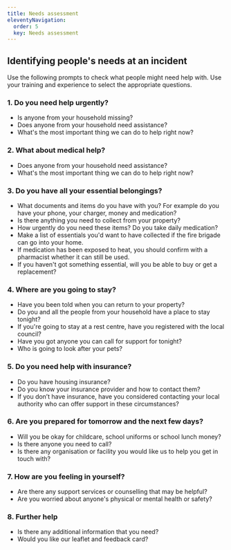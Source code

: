 ```yaml
---
title: Needs assessment
eleventyNavigation:
  order: 5
  key: Needs assessment
---
```

## Identifying people's needs at an incident

Use the following prompts to check what people might need help with. Use your training and experience to select the appropriate questions.

### 1. Do you need help urgently?

* Is anyone from your household missing?
* Does anyone from your household need assistance?
* What's the most important thing we can do to help right now?

### 2. What about medical help?

* Does anyone from your household need assistance?
* What's the most important thing we can do to help right now?

### 3. Do you have all your essential belongings?

* What documents and items do you have with you?  For example do you have your phone, your charger, money and medication?
* Is there anything you need to collect from your property?
* How urgently do you need these items? Do you take daily medication?
* Make a list of essentials you'd want to have collected if the fire brigade can go into your home.
* If medication has been exposed to heat, you should confirm with a pharmacist whether it can still be used.
* If you haven't got something essential, will you be able to buy or get a replacement?

### 4. Where are you going to stay?

* Have you been told when you can return to your property?  
* Do you and all the people from your household have a place to stay tonight?
* If you're going to stay at a rest centre, have you registered with the local council?  
* Have you got anyone you can call for support for tonight?  
* Who is going to look after your pets?

### 5. Do you need help with insurance?

* Do you have housing insurance?
* Do you know your insurance provider and how to contact them?
* If you don’t have insurance, have you considered contacting your local authority who can offer support in these circumstances?

### 6. Are you prepared for tomorrow and the next few days?  

* Will you be okay for childcare, school uniforms or school lunch money?  
* Is there anyone you need to call?  
* Is there any organisation or facility you would like us to help you get in touch with?

### 7. How are you feeling in yourself?

* Are there any support services or counselling that may be helpful?  
* Are you worried about anyone's physical or mental health or safety?

### 8. Further help

* Is there any additional information that you need?
* Would you like our leaflet and feedback card?
